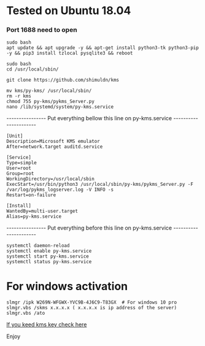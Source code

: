


# Tested on Ubuntu 18.04
### Port 1688 need to open

```
sudo bash
apt update && apt upgrade -y && apt-get install python3-tk python3-pip -y && pip3 install tzlocal pysqlite3 && reboot
```
```
sudo bash
cd /usr/local/sbin/

git clone https://github.com/shimuldn/kms

mv kms/py-kms/ /usr/local/sbin/
rm -r kms
chmod 755 py-kms/pykms_Server.py
nano /lib/systemd/system/py-kms.service
```
---------------- Put everything bellow this line on py-kms.service ----------------------
```
[Unit]
Description=Microsoft KMS emulator
After=network.target auditd.service

[Service]
Type=simple
User=root
Group=root
WorkingDirectory=/usr/local/sbin
ExecStart=/usr/bin/python3 /usr/local/sbin/py-kms/pykms_Server.py -F /var/log/pykms_logserver.log -V INFO -s
Restart=on-failure

[Install]
WantedBy=multi-user.target
Alias=py-kms.service
```
---------------- Put everything before this line on py-kms.service ----------------------

```
systemctl daemon-reload
systemctl enable py-kms.service
systemctl start py-kms.service
systemctl status py-kms.service
```



# For windows activation
```
slmgr /ipk W269N-WFGWX-YVC9B-4J6C9-T83GX  # For windows 10 pro
slmgr.vbs /skms x.x.x.x ( x.x.x.x is ip address of the server)
slmgr.vbs /ato
```



[If you keed kms key check here](https://docs.microsoft.com/en-us/windows-server/get-started/kmsclientkeys/)



Enjoy
